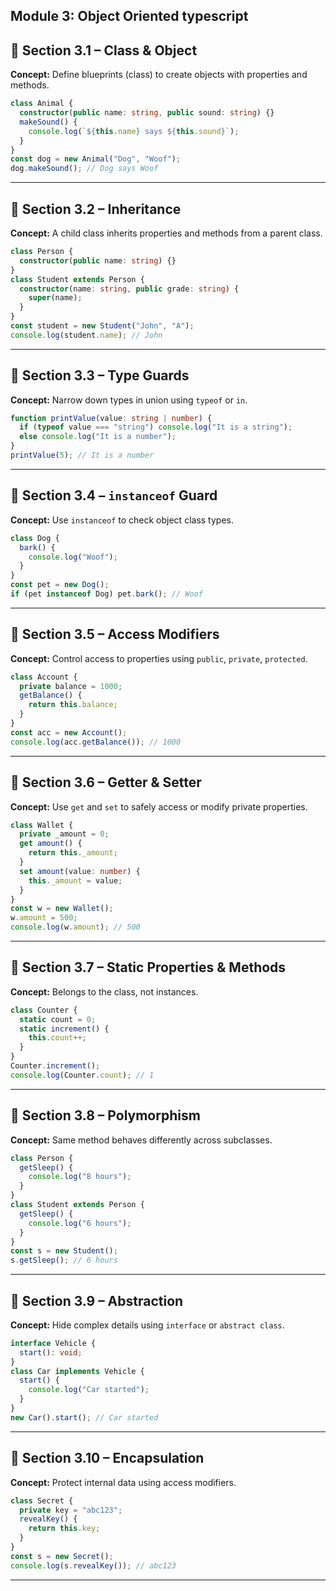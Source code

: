 ## Module 3: Object Oriented typescript

## 🔹 Section 3.1 – Class & Object

**Concept:** Define blueprints (class) to create objects with properties and methods.

```ts
class Animal {
  constructor(public name: string, public sound: string) {}
  makeSound() {
    console.log(`${this.name} says ${this.sound}`);
  }
}
const dog = new Animal("Dog", "Woof");
dog.makeSound(); // Dog says Woof
```

---

## 🔹 Section 3.2 – Inheritance

**Concept:** A child class inherits properties and methods from a parent class.

```ts
class Person {
  constructor(public name: string) {}
}
class Student extends Person {
  constructor(name: string, public grade: string) {
    super(name);
  }
}
const student = new Student("John", "A");
console.log(student.name); // John
```

---

## 🔹 Section 3.3 – Type Guards

**Concept:** Narrow down types in union using `typeof` or `in`.

```ts
function printValue(value: string | number) {
  if (typeof value === "string") console.log("It is a string");
  else console.log("It is a number");
}
printValue(5); // It is a number
```

---

## 🔹 Section 3.4 – `instanceof` Guard

**Concept:** Use `instanceof` to check object class types.

```ts
class Dog {
  bark() {
    console.log("Woof");
  }
}
const pet = new Dog();
if (pet instanceof Dog) pet.bark(); // Woof
```

---

## 🔹 Section 3.5 – Access Modifiers

**Concept:** Control access to properties using `public`, `private`, `protected`.

```ts
class Account {
  private balance = 1000;
  getBalance() {
    return this.balance;
  }
}
const acc = new Account();
console.log(acc.getBalance()); // 1000
```

---

## 🔹 Section 3.6 – Getter & Setter

**Concept:** Use `get` and `set` to safely access or modify private properties.

```ts
class Wallet {
  private _amount = 0;
  get amount() {
    return this._amount;
  }
  set amount(value: number) {
    this._amount = value;
  }
}
const w = new Wallet();
w.amount = 500;
console.log(w.amount); // 500
```

---

## 🔹 Section 3.7 – Static Properties & Methods

**Concept:** Belongs to the class, not instances.

```ts
class Counter {
  static count = 0;
  static increment() {
    this.count++;
  }
}
Counter.increment();
console.log(Counter.count); // 1
```

---

## 🔹 Section 3.8 – Polymorphism

**Concept:** Same method behaves differently across subclasses.

```ts
class Person {
  getSleep() {
    console.log("8 hours");
  }
}
class Student extends Person {
  getSleep() {
    console.log("6 hours");
  }
}
const s = new Student();
s.getSleep(); // 6 hours
```

---

## 🔹 Section 3.9 – Abstraction

**Concept:** Hide complex details using `interface` or `abstract class`.

```ts
interface Vehicle {
  start(): void;
}
class Car implements Vehicle {
  start() {
    console.log("Car started");
  }
}
new Car().start(); // Car started
```

---

## 🔹 Section 3.10 – Encapsulation

**Concept:** Protect internal data using access modifiers.

```ts
class Secret {
  private key = "abc123";
  revealKey() {
    return this.key;
  }
}
const s = new Secret();
console.log(s.revealKey()); // abc123
```

---
